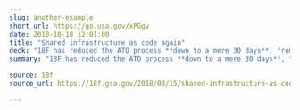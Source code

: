 ```yaml
---
slug: another-example
short_url: https://go.usa.gov/xPGgv
date: 2018-10-18 12:01:00
title: "Shared infrastructure as code again"
deck: "18F has reduced the ATO process **down to a mere 30 days**, from 6 months. Learn more how they're doing it."
summary: "18F has reduced the ATO process **down to a mere 30 days**, from 6 months. Learn more how they're doing it."

source: 18f
source_url: https://18f.gsa.gov/2018/08/15/shared-infrastructure-as-code/

---
```

